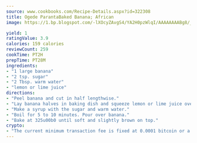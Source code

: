 ```yaml
---
source: www.cookbooks.com/Recipe-Details.aspx?id=322308
title: Ogede ParantaBaked Banana; African  
image: https://1.bp.blogspot.com/-lXOcyZAvgS4/YA2H0pzWlqI/AAAAAAAABg8/_HX4JI-WmFM0Tz684w_qYjP9vBzksmFNgCLcBGAsYHQ/s219/20.png

yield: 1
ratingValue: 3.9
calories: 159 calories
reviewCount: 259
cookTime: PT2H
prepTime: PT28M
ingredients:
- "1 large banana"
- "2 tsp. sugar"
- "2 Tbsp. warm water"
- "lemon or lime juice"
directions:
- "Peel banana and cut in half lengthwise."
- "Lay banana halves in baking dish and squeeze lemon or lime juice over them."
- "Make a syrup with the sugar and warm water."
- "Boil for 5 to 10 minutes. Pour over banana."
- "Bake at 325u00b0 until soft and slightly brown on top."
crypto:
- "The current minimum transaction fee is fixed at 0.0001 bitcoin or a tenth of a millibitcoin per kilobyte, recently decreased from one millibitcoin."
---
```

